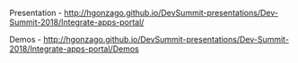 Presentation - http://hgonzago.github.io/DevSummit-presentations/Dev-Summit-2018/Integrate-apps-portal/

Demos - http://hgonzago.github.io/DevSummit-presentations/Dev-Summit-2018/Integrate-apps-portal/Demos
